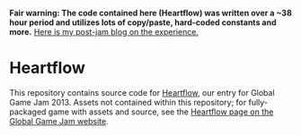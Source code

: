 **Fair warning: The code contained here (Heartflow) was written over a ~38 hour period and utilizes lots of copy/paste, hard-coded constants and more.** [Here is my post-jam blog on the experience.](http://hfaran.com/wp/jamming-with-most-creative-people-in-vancouver/)

Heartflow
=========
This repository contains source code for [Heartflow](http://2013.globalgamejam.org/2013/heartflow), our entry for Global Game Jam 2013.
Assets not contained within this repository; for fully-packaged game with assets and source, see
the [Heartflow page on the Global Game Jam website](http://2013.globalgamejam.org/2013/heartflow).
